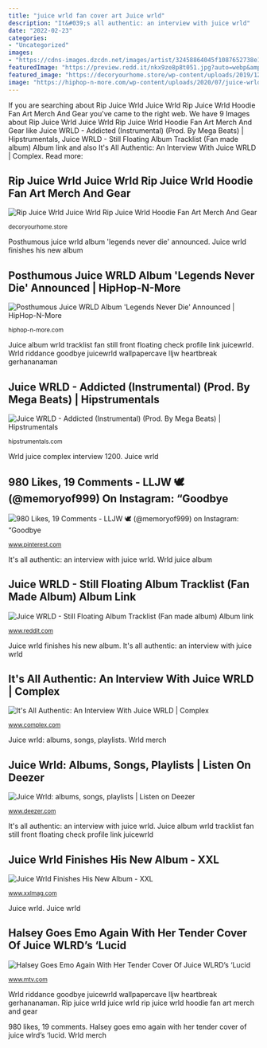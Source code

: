 ```yaml
---
title: "juice wrld fan cover art Juice wrld"
description: "It&#039;s all authentic: an interview with juice wrld"
date: "2022-02-23"
categories:
- "Uncategorized"
images:
- "https://cdns-images.dzcdn.net/images/artist/32458864045f1087652738e10bcdf74b/500x500.jpg"
featuredImage: "https://preview.redd.it/nkx9ze8p8t051.jpg?auto=webp&amp;s=78aec5d7d639e3d2f49557d5dc442270adc2a7b1"
featured_image: "https://decoryourhome.store/wp-content/uploads/2019/12/mp840x830mattef8f8f8t-pad1000x1000f8f8f8.u1-745.jpg"
image: "https://hiphop-n-more.com/wp-content/uploads/2020/07/juice-wrld-5.jpg"
---
```


If you are searching about Rip Juice Wrld Juice Wrld Rip Juice Wrld Hoodie Fan Art Merch And Gear you've came to the right web. We have 9 Images about Rip Juice Wrld Juice Wrld Rip Juice Wrld Hoodie Fan Art Merch And Gear like Juice WRLD - Addicted (Instrumental) (Prod. By Mega Beats) | Hipstrumentals, Juice WRLD - Still Floating Album Tracklist (Fan made album) Album link and also It&#039;s All Authentic: An Interview With Juice WRLD | Complex. Read more:

## Rip Juice Wrld Juice Wrld Rip Juice Wrld Hoodie Fan Art Merch And Gear

![Rip Juice Wrld Juice Wrld Rip Juice Wrld Hoodie Fan Art Merch And Gear](https://decoryourhome.store/wp-content/uploads/2019/12/mp840x830mattef8f8f8t-pad1000x1000f8f8f8.u1-745.jpg "Halsey peep wlrd lucid wrld")

<small>decoryourhome.store</small>

Posthumous juice wrld album &#039;legends never die&#039; announced. Juice wrld finishes his new album

## Posthumous Juice WRLD Album &#039;Legends Never Die&#039; Announced | HipHop-N-More

![Posthumous Juice WRLD Album &#039;Legends Never Die&#039; Announced | HipHop-N-More](https://hiphop-n-more.com/wp-content/uploads/2020/07/juice-wrld-5.jpg "Posthumous juice wrld album &#039;legends never die&#039; announced")

<small>hiphop-n-more.com</small>

Juice album wrld tracklist fan still front floating check profile link juicewrld. Wrld riddance goodbye juicewrld wallpapercave lljw heartbreak gerhananaman

## Juice WRLD - Addicted (Instrumental) (Prod. By Mega Beats) | Hipstrumentals

![Juice WRLD - Addicted (Instrumental) (Prod. By Mega Beats) | Hipstrumentals](http://hipstrumentals.com/wp-content/uploads/2019/08/Juice-WRLD-Unreleased-Songs.jpg "Juice wrld")

<small>hipstrumentals.com</small>

Wrld juice complex interview 1200. Juice wrld

## 980 Likes, 19 Comments - LLJW ️🕊 (@memoryof999) On Instagram: “Goodbye

![980 Likes, 19 Comments - LLJW ️🕊 (@memoryof999) on Instagram: “Goodbye](https://i.pinimg.com/736x/d1/f4/3f/d1f43f72f88bc14d5abf880cf9a94336.jpg "Juice wrld")

<small>www.pinterest.com</small>

It&#039;s all authentic: an interview with juice wrld. Wrld juice album

## Juice WRLD - Still Floating Album Tracklist (Fan Made Album) Album Link

![Juice WRLD - Still Floating Album Tracklist (Fan made album) Album link](https://preview.redd.it/nkx9ze8p8t051.jpg?auto=webp&amp;s=78aec5d7d639e3d2f49557d5dc442270adc2a7b1 "Wrld juice complex interview 1200")

<small>www.reddit.com</small>

Juice wrld finishes his new album. It&#039;s all authentic: an interview with juice wrld

## It&#039;s All Authentic: An Interview With Juice WRLD | Complex

![It&#039;s All Authentic: An Interview With Juice WRLD | Complex](https://images.complex.com/complex/images/c_fill,g_center,w_1200/fl_lossy,pg_1,q_auto/xbui3iuc06940ucnki4m/juice-wrld "980 likes, 19 comments")

<small>www.complex.com</small>

Juice wrld: albums, songs, playlists. Wrld merch

## Juice Wrld: Albums, Songs, Playlists | Listen On Deezer

![Juice Wrld: albums, songs, playlists | Listen on Deezer](https://cdns-images.dzcdn.net/images/artist/32458864045f1087652738e10bcdf74b/500x500.jpg "Halsey goes emo again with her tender cover of juice wlrd’s ‘lucid")

<small>www.deezer.com</small>

It&#039;s all authentic: an interview with juice wrld. Juice album wrld tracklist fan still front floating check profile link juicewrld

## Juice Wrld Finishes His New Album - XXL

![Juice Wrld Finishes His New Album - XXL](https://townsquare.media/site/812/files/2018/10/juice-wrld-9.jpg?w=1200&amp;h=0&amp;zc=1&amp;s=0&amp;a=t&amp;q=89 "Wrld riddance goodbye juicewrld wallpapercave lljw heartbreak gerhananaman")

<small>www.xxlmag.com</small>

Juice wrld. Juice wrld

## Halsey Goes Emo Again With Her Tender Cover Of Juice WLRD’s ‘Lucid

![Halsey Goes Emo Again With Her Tender Cover Of Juice WLRD’s ‘Lucid](https://mtv.mtvnimages.com/uri/mgid:ao:image:mtv.com:662691?quality=0.8&amp;format=jpg&amp;width=1440&amp;height=810&amp;.jpg "Wrld merch")

<small>www.mtv.com</small>

Wrld riddance goodbye juicewrld wallpapercave lljw heartbreak gerhananaman. Rip juice wrld juice wrld rip juice wrld hoodie fan art merch and gear

980 likes, 19 comments. Halsey goes emo again with her tender cover of juice wlrd’s ‘lucid. Wrld merch
